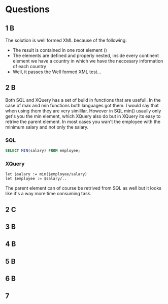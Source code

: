 # Questions

## 1 B

The solution is well formed XML because of the following:

* The result is contained in one root element (<result/>)
* The elements are defined and properly nested, inside
every continent element we have a country in which we have the
neccesary information of each country
* Well, it passes the Well formed XML test...

## 2 B

Both SQL and XQuery has a set of build in functions that are usefull. In the case of max and min functions both languages got them.
I would say that when using them they are very simililar. 
However in SQL min() usaully only get's you the min element, which XQuery also do but in XQuery its easy to retrive the parent element. 
In most cases you wan't the employee with the minimum salary and not only the salary.

### SQL
```sql
SELECT MIN(salary) FROM employee;
```

### XQuery
```xquery
let $salary := min($employee/salary)
let $employee := $salary/..
```

The parent element can of course be retrived from SQL as well but it looks like it's a way more time consuming task.

## 2 C

## 3 B

## 4 B

## 5 B

## 6 B

## 7


